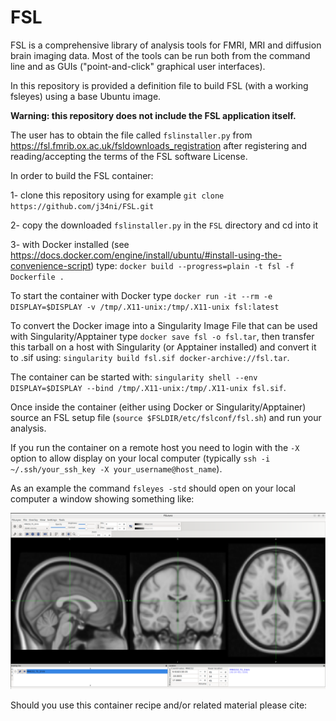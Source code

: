 # FSL

FSL is a comprehensive library of analysis tools for FMRI, MRI and diffusion brain imaging data. 
Most of the tools can be run both from the command line and as GUIs ("point-and-click" graphical user interfaces).

In this repository is provided a definition file to build FSL (with a working fsleyes) using a base Ubuntu image.

**Warning: this repository does not include the FSL application itself.**

The user has to obtain the file called `fslinstaller.py` from  https://fsl.fmrib.ox.ac.uk/fsldownloads_registration after registering and reading/accepting the terms of the FSL software License.

In order to build the FSL container:

1- clone this repository using for example `git clone https://github.com/j34ni/FSL.git`

2- copy the downloaded `fslinstaller.py` in the `FSL` directory and cd into it

3- with Docker installed (see https://docs.docker.com/engine/install/ubuntu/#install-using-the-convenience-script) type: `docker build --progress=plain -t fsl -f Dockerfile .`

To start the container with Docker type `docker run -it --rm -e DISPLAY=$DISPLAY -v /tmp/.X11-unix:/tmp/.X11-unix fsl:latest`

To convert the Docker image into a Singularity Image File that can be used with Singularity/Apptainer type `docker save fsl -o fsl.tar`, then transfer this tarball on a host with Singularity (or Apptainer installed) and convert it to .sif using: `singularity build fsl.sif docker-archive://fsl.tar`.

The container can be started with: `singularity shell --env DISPLAY=$DISPLAY --bind /tmp/.X11-unix:/tmp/.X11-unix fsl.sif`.

Once inside the container (either using Docker or Singularity/Apptainer) source an FSL setup file (`source $FSLDIR/etc/fslconf/fsl.sh`) and run your analysis.

If you run the container on a remote host you need to login with the `-X` option to allow display on your local computer (typically `ssh -i ~/.ssh/your_ssh_key -X your_username@host_name`).

As an example the command `fsleyes -std` should open on your local computer a window showing something like:

![screenshot](Screenshot.png)

Should you use this container recipe and/or related material please cite:

